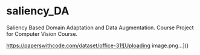 # saliency_DA
Saliency Based Domain Adaptation and Data Augmentation. Course Project for Computer Vision Course.

https://paperswithcode.com/dataset/office-31![Uploading image.png…]()
